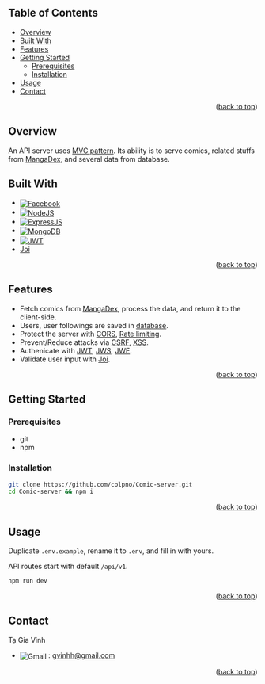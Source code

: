 <a name="readme-top"></a>

<!-- TABLE OF CONTENTS -->

## Table of Contents

- [Overview](#overview)
- [Built With](#built-with)
- [Features](#features)
- [Getting Started](#getting-started)
  - [Prerequisites](#prerequisites)
  - [Installation](#installation)
- [Usage](#usage)
- [Contact](#contact)

<p align="right">(<a href="#readme-top">back to top</a>)</p>

## Overview

An API server uses [MVC pattern](https://en.wikipedia.org/wiki/Model%E2%80%93view%E2%80%93controller). Its ability is to serve comics, related stuffs from [MangaDex](), and several data from database.

## Built With

- <a href="https://www.typescriptlang.org"><img src="https://img.shields.io/badge/Typescript-3178C6?style=for-the-badge&logo=typescript&logoColor=61DAFB" alt="Facebook" style="vertical-align: middle;"></a>
- <a href="https://nodejs.org/en"><img src="https://img.shields.io/badge/NodeJS-339933?style=for-the-badge&logo=nodedotjs&logoColor=61DAFB" alt="NodeJS" style="vertical-align: middle;"></a>
- <a href="https://expressjs.com"><img src="https://img.shields.io/badge/ExpressJS-000000?style=for-the-badge&logo=express&logoColor=61DAFB" alt="ExpressJS" style="vertical-align: middle;"></a>
- <a href="https://www.mongodb.com"><img src="https://img.shields.io/badge/MongoDB-47A248?style=for-the-badge&logo=mongodb&logoColor=61DAFB" alt="MongoDB" style="vertical-align: middle;"></a>
- <a href="https://jwt.io"><img src="https://img.shields.io/badge/JSON_Web_Tokens-000000?style=for-the-badge&logo=jsonwebtokens&logoColor=61DAFB" alt="JWT" style="vertical-align: middle;"></a>
- <a href="https://joi.dev">Joi</a>

<p align="right">(<a href="#readme-top">back to top</a>)</p>

## Features

- Fetch comics from [MangaDex](https://api.mangadex.org/docs/), process the data, and return it to the client-side.
- Users, user followings are saved in [database](https://www.mongodb.com).
- Protect the server with [CORS](https://expressjs.com/en/resources/middleware/cors.html), [Rate limiting](https://github.com/express-rate-limit/express-rate-limit).
- Prevent/Reduce attacks via [CSRF](https://github.com/expressjs/csurf), [XSS](https://owasp.org/www-community/attacks/xss/).
- Authenicate with [JWT](https://jwt.io), [JWS](https://www.rfc-editor.org/rfc/rfc7515.html), [JWE](https://datatracker.ietf.org/doc/html/rfc7516).
- Validate user input with [Joi](https://joi.dev).

<p align="right">(<a href="#readme-top">back to top</a>)</p>

## Getting Started

### Prerequisites

- git
- npm

### Installation

```sh
git clone https://github.com/colpno/Comic-server.git
cd Comic-server && npm i
```

<p align="right">(<a href="#readme-top">back to top</a>)</p>

## Usage

Duplicate `.env.example`, rename it to `.env`, and fill in with yours.

API routes start with default `/api/v1`.

```sh
npm run dev
```

<p align="right">(<a href="#readme-top">back to top</a>)</p>

## Contact

Tạ Gia Vinh

- <img src="https://img.shields.io/badge/Gmail-EA4335?style=for-the-badge&logo=gmail&logoColor=61DAFB" alt="Gmail" style="vertical-align: middle;"> : gvinhh@gmail.com

<p align="right">(<a href="#readme-top">back to top</a>)</p>
